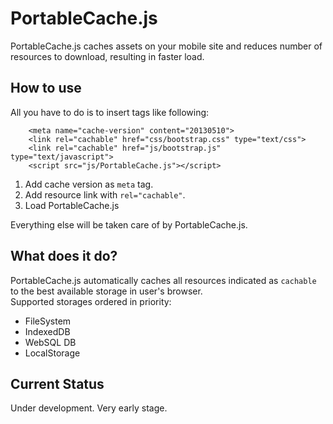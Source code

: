 # PortableCache.js

PortableCache.js caches assets on your mobile site and reduces number of resources to download, resulting in faster load.

## How to use
All you have to do is to insert tags like following:  

````
    <meta name="cache-version" content="20130510">  
    <link rel="cachable" href="css/bootstrap.css" type="text/css">  
    <link rel="cachable" href="js/bootstrap.js" type="text/javascript">  
    <script src="js/PortableCache.js"></script>
````

1. Add cache version as ```meta``` tag.
2. Add resource link with ```rel="cachable"```.
3. Load PortableCache.js

Everything else will be taken care of by PortableCache.js.

## What does it do?
PortableCache.js automatically caches all resources indicated as ```cachable``` to the best available storage in user's browser.  
Supported storages ordered in priority:

* FileSystem
* IndexedDB
* WebSQL DB
* LocalStorage

## Current Status
Under development. Very early stage.